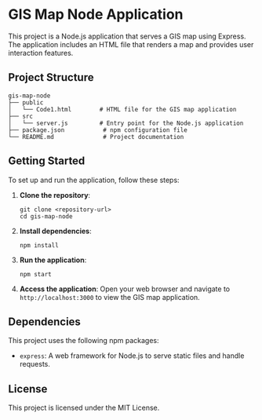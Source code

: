 # GIS Map Node Application

This project is a Node.js application that serves a GIS map using Express. The application includes an HTML file that renders a map and provides user interaction features.

## Project Structure

```
gis-map-node
├── public
│   └── Code1.html        # HTML file for the GIS map application
├── src
│   └── server.js         # Entry point for the Node.js application
├── package.json           # npm configuration file
└── README.md              # Project documentation
```

## Getting Started

To set up and run the application, follow these steps:

1. **Clone the repository**:
   ```
   git clone <repository-url>
   cd gis-map-node
   ```

2. **Install dependencies**:
   ```
   npm install
   ```

3. **Run the application**:
   ```
   npm start
   ```

4. **Access the application**:
   Open your web browser and navigate to `http://localhost:3000` to view the GIS map application.

## Dependencies

This project uses the following npm packages:

- `express`: A web framework for Node.js to serve static files and handle requests.

## License

This project is licensed under the MIT License.